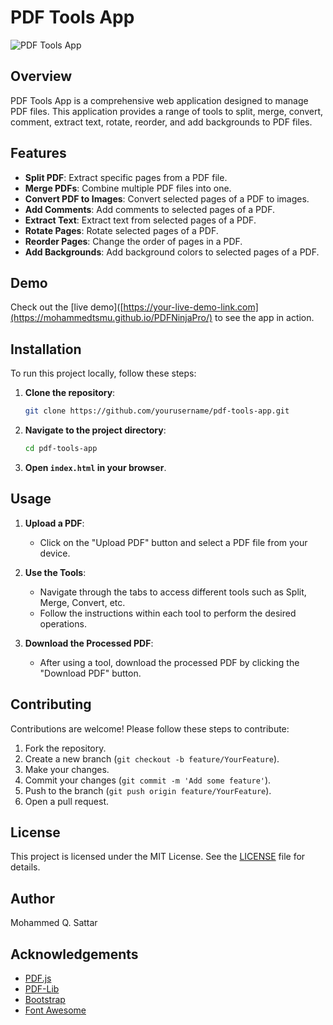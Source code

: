 # PDF Tools App

![PDF Tools App](https://path_to_your_image.com/banner.png)

## Overview

PDF Tools App is a comprehensive web application designed to manage PDF files. This application provides a range of tools to split, merge, convert, comment, extract text, rotate, reorder, and add backgrounds to PDF files.

## Features

- **Split PDF**: Extract specific pages from a PDF file.
- **Merge PDFs**: Combine multiple PDF files into one.
- **Convert PDF to Images**: Convert selected pages of a PDF to images.
- **Add Comments**: Add comments to selected pages of a PDF.
- **Extract Text**: Extract text from selected pages of a PDF.
- **Rotate Pages**: Rotate selected pages of a PDF.
- **Reorder Pages**: Change the order of pages in a PDF.
- **Add Backgrounds**: Add background colors to selected pages of a PDF.

## Demo

Check out the [live demo]([https://your-live-demo-link.com](https://mohammedtsmu.github.io/PDFNinjaPro/) to see the app in action.

## Installation

To run this project locally, follow these steps:

1. **Clone the repository**:
    ```sh
    git clone https://github.com/yourusername/pdf-tools-app.git
    ```

2. **Navigate to the project directory**:
    ```sh
    cd pdf-tools-app
    ```

3. **Open `index.html` in your browser**.

## Usage

1. **Upload a PDF**:
    - Click on the "Upload PDF" button and select a PDF file from your device.

2. **Use the Tools**:
    - Navigate through the tabs to access different tools such as Split, Merge, Convert, etc.
    - Follow the instructions within each tool to perform the desired operations.

3. **Download the Processed PDF**:
    - After using a tool, download the processed PDF by clicking the "Download PDF" button.

## Contributing

Contributions are welcome! Please follow these steps to contribute:

1. Fork the repository.
2. Create a new branch (`git checkout -b feature/YourFeature`).
3. Make your changes.
4. Commit your changes (`git commit -m 'Add some feature'`).
5. Push to the branch (`git push origin feature/YourFeature`).
6. Open a pull request.

## License

This project is licensed under the MIT License. See the [LICENSE](LICENSE) file for details.

## Author

Mohammed Q. Sattar

## Acknowledgements

- [PDF.js](https://mozilla.github.io/pdf.js/)
- [PDF-Lib](https://pdf-lib.js.org/)
- [Bootstrap](https://getbootstrap.com/)
- [Font Awesome](https://fontawesome.com/)
